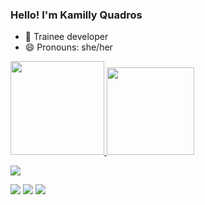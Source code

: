 ### Hello! I'm Kamilly Quadros

- 🔭 Trainee developer
- 😄 Pronouns: she/her

<a href="https://github.com/kamilly-quadros">
  <img height="150em" src="https://github-readme-stats.vercel.app/api?username=kamilly-quadros&show_icons=true&theme=omni&include_all_commits=true&count_private=true"/>
  <img height="140em" src="https://github-readme-stats.vercel.app/api/top-langs/?username=kamilly-quadros&layout=compact&langs_count=7&theme=omni"/>

![](https://komarev.com/ghpvc/?username=kamilly-quadros&color=ff69b4&style=for-the-badge&label=Visitas+ao+meu+Perfil)


<div>
  <a href="https://instagram.com/virtual_kami" target="_blank"><img src="https://img.shields.io/badge/-Instagram-%23E4405F?style=for-the-badge&logo=instagram&logoColor=white" target="_blank"></a>
  <a href = "mailto:kamiquadros20@gmail.com"><img src="https://img.shields.io/badge/-Gmail-%23333?style=for-the-badge&logo=gmail&logoColor=white" target="_blank"></a>
  <a href="https://www.linkedin.com/in/kamilly-quadros-418554260" target="_blank"><img src="https://img.shields.io/badge/-LinkedIn-%230077B5?style=for-the-badge&logo=linkedin&logoColor=white" target="_blank"></a> 
  
</div>
